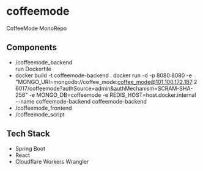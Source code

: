# coffeemode

CoffeeMode MonoRepo

## Components

- /coffeemode_backend  
run Dockerfile
- docker build -t coffeemode-backend .
  docker run -d -p 8080:8080 -e "MONGO_URI=mongodb://coffee_mode:coffee_mode@101.100.172.187:26017/coffeemode?authSource=admin&authMechanism=SCRAM-SHA-256" -e MONGO_DB=coffeemode -e REDIS_HOST=host.docker.internal --name coffeemode-backend coffeemode-backend
- /coffeemode_frontend
- /coffeemode_script

## Tech Stack

- Spring Boot
- React
- Cloudflare Workers Wrangler
